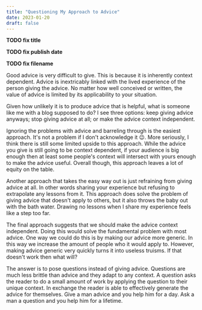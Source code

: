 ```yaml
---
title: "Questioning My Approach to Advice"
date: 2023-01-20
draft: false
---
```


**TODO fix title**

**TODO fix publish date**

**TODO fix filename**

Good advice is very difficult to give. This is because it is inherently context dependent. Advice is inextricably linked with the lived experience of the person giving the advice. No matter how well conceived or written, the value of advice is limited by its applicability to your situation.

Given how unlikely it is to produce advice that is helpful, what is someone like me with a blog supposed to do? I see three options: keep giving advice anyways; stop giving advice at all; or make the advice context independent.

Ignoring the problems with advice and barreling through is the easiest approach. It's not a problem if I don't acknowledge it 😉. More seriously, I think there is still some limited upside to this approach. While the advice you give is still going to be context dependent, if your audience is big enough then at least some people's context will intersect with yours enough to make the advice useful. Overall though, this approach leaves a lot of equity on the table.

Another approach that takes the easy way out is just refraining from giving advice at all. In other words sharing your experience but refusing to extrapolate any lessons from it. This approach does solve the problem of giving advice that doesn't apply to others, but it also throws the baby out with the bath water. Drawing no lessons when I share my experience feels like a step too far.

The final approach suggests that we should make the advice context independent. Doing this would solve the fundamental problem with most advice. One way we could do this is by making our advice more generic. In this way we increase the amount of people who it would apply to. However, making advice generic very quickly turns it into useless truisms. If that doesn't work then what will?

The answer is to pose questions instead of giving advice. Questions are much less brittle than advice and they adapt to any context. A question asks the reader to do a small amount of work by applying the question to their unique context. In exchange the reader is able to effectively generate the advice for themselves. Give a man advice and you help him for a day. Ask a man a question and you help him for a lifetime.

